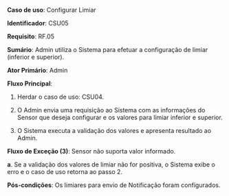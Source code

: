 **Caso de uso**: Configurar Limiar

**Identificador**: CSU05

**Requisito**: RF.05

**Sumário**: Admin utiliza o Sistema para efetuar a configuração de limiar (inferior e superior).

**Ator Primário**: Admin

**Fluxo Principal**:

1. Herdar o caso de uso: CSU04.

2. O Admin envia uma requisição ao Sistema com as informações do Sensor que deseja configurar e os valores para limiar inferior e superior.

3. O Sistema executa a validação dos valores e apresenta resultado ao Admin.

**Fluxo de Exceção (3)**: Sensor não suporta valor informado.

**a**. Se a validação dos valores de limiar não for positiva, o Sistema exibe o erro e o caso de uso retorna ao passo 2.

**Pós-condições**: Os limiares para envio de Notificação foram configurados. 
